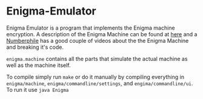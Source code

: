# Enigma-Emulator
Enigma Emulator is a program that implements the Enigma machine encryption.
A description of the Enigma Machine can be found at [here](https://en.wikipedia.org/wiki/Enigma_machine) and a [Numberphile](https://www.youtube.com/channel/UCoxcjq-8xIDTYp3uz647V5A) has a good couple of videos about the the Enigma Machine and breaking it's code.

`enigma.machine` contains all the parts that simulate the actual machine as well as the machine itself.

To compile simply run `make` or do it manually by compiling everything in `enigma/machine`, `enigma/commandline/settings`, and `engima/commandline/ui`.
To run it use `java Enigma`
